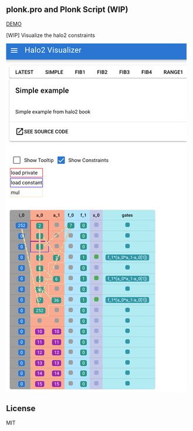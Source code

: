 ## plonk.pro and Plonk Script (WIP)

[DEMO](https://wizicer.github.io/halo2visualizer)

\[WIP\] Visualize the halo2 constraints

![](images/screenshot.png)

## License

MIT
